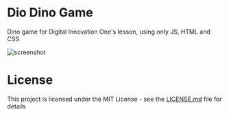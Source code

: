 # Dio Dino Game 
Dino game for Digital Innovation One's lesson, using only JS, HTML and CSS

![screenshot](example.png?raw=true "./img/screenshot")

# License
This project is licensed under the MIT License - see the [LICENSE.md](LICENSE.md) file for details
